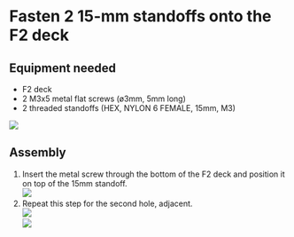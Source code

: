# Fasten 2 15-mm standoffs onto the F2 deck

## Equipment needed

* F2 deck
* 2 M3x5 metal flat screws \(ø3mm, 5mm long\)
* 2 threaded standoffs \(HEX, NYLON 6 FEMALE, 15mm, M3\)

![](../assets/_MG_5228.JPG)

## Assembly

1. Insert the metal screw through the bottom of the F2 deck and position it on top of the 15mm standoff.    
    ![](../assets/_MG_5229.JPG)   
2. Repeat this step for the second hole, adjacent.     
    ![](../assets/_MG_5230.JPG)    
    ![](../assets/_MG_5233.JPG)  



